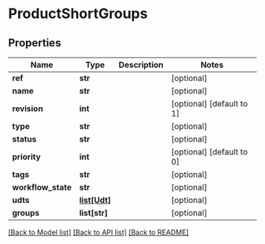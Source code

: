 # ProductShortGroups

## Properties
Name | Type | Description | Notes
------------ | ------------- | ------------- | -------------
**ref** | **str** |  | [optional] 
**name** | **str** |  | [optional] 
**revision** | **int** |  | [optional] [default to 1]
**type** | **str** |  | [optional] 
**status** | **str** |  | [optional] 
**priority** | **int** |  | [optional] [default to 0]
**tags** | **str** |  | [optional] 
**workflow_state** | **str** |  | [optional] 
**udts** | [**list[Udt]**](Udt.md) |  | [optional] 
**groups** | **list[str]** |  | [optional] 

[[Back to Model list]](../README.md#documentation-for-models) [[Back to API list]](../README.md#documentation-for-api-endpoints) [[Back to README]](../README.md)


